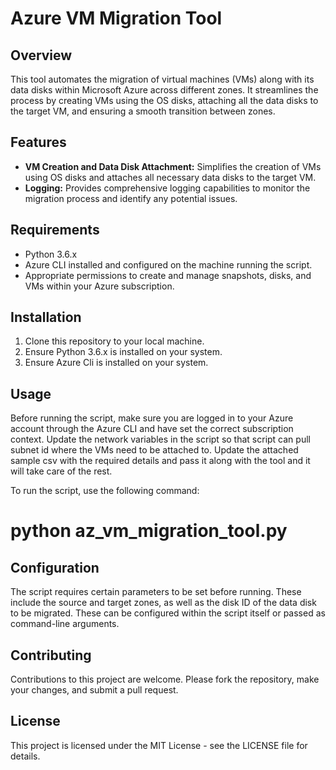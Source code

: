 # Azure VM Migration Tool

## Overview
This tool automates the migration of virtual machines (VMs) along with its data disks within Microsoft Azure across different zones. It streamlines the process by creating VMs using the OS disks, attaching all the data disks to the target VM, and ensuring a smooth transition between zones.

## Features
- **VM Creation and Data Disk Attachment:** Simplifies the creation of VMs using OS disks and attaches all necessary data disks to the target VM.
- **Logging:** Provides comprehensive logging capabilities to monitor the migration process and identify any potential issues.

## Requirements
- Python 3.6.x
- Azure CLI installed and configured on the machine running the script.
- Appropriate permissions to create and manage snapshots, disks, and VMs within your Azure subscription.

## Installation
1. Clone this repository to your local machine.
2. Ensure Python 3.6.x is installed on your system.
3. Ensure Azure Cli is installed on your system.


## Usage
Before running the script, make sure you are logged in to your Azure account through the Azure CLI and have set the correct subscription context.
Update the network variables in the script so that script can pull subnet id where the VMs need to be attached to. 
Update the attached sample csv with the required details and pass it along with the tool and it will take care of the rest. 

To run the script, use the following command:
# python az_vm_migration_tool.py <csv file name>


## Configuration
The script requires certain parameters to be set before running. These include the source and target zones, as well as the disk ID of the data disk to be migrated. These can be configured within the script itself or passed as command-line arguments.

## Contributing
Contributions to this project are welcome. Please fork the repository, make your changes, and submit a pull request.

## License
This project is licensed under the MIT License - see the LICENSE file for details.